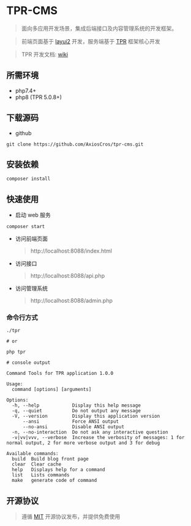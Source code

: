 # TPR-CMS

> 面向多应用开发场景，集成后端接口及内容管理系统的开发框架。

> 前端页面基于 [layui2](https://www.layui.com/) 开发，服务端基于 [TPR](https://github.com/AxiosCros/tpr) 框架核心开发

> TPR 开发文档: [wiki](https://github.com/AxiosCros/tpr/wiki)

## 所需环境

* php7.4+
* php8     (TPR 5.0.8+)

## 下载源码

* github

```shell
git clone https://github.com/AxiosCros/tpr-cms.git
```

## 安装依赖

``` shell
composer install
```

## 快速使用

* 启动 web 服务
```shell
composer start
```

* 访问前端页面
  > http://localhost:8088/index.html

* 访问接口
  > http://localhost:8088/api.php
 
* 访问管理系统
  > http://localhost:8088/admin.php

### 命令行方式

```shell
./tpr

# or

php tpr

# console output

Command Tools for TPR application 1.0.0

Usage:
  command [options] [arguments]

Options:
  -h, --help            Display this help message
  -q, --quiet           Do not output any message
  -V, --version         Display this application version
      --ansi            Force ANSI output
      --no-ansi         Disable ANSI output
  -n, --no-interaction  Do not ask any interactive question
  -v|vv|vvv, --verbose  Increase the verbosity of messages: 1 for normal output, 2 for more verbose output and 3 for debug

Available commands:
  build  Build blog front page
  clear  Clear cache
  help   Displays help for a command
  list   Lists commands
  make   generate code of command
```

## 开源协议
> 遵循 [MIT](LICENSE) 开源协议发布，并提供免费使用
